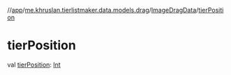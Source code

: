 //[app](../../../index.md)/[me.khruslan.tierlistmaker.data.models.drag](../index.md)/[ImageDragData](index.md)/[tierPosition](tier-position.md)

# tierPosition

val [tierPosition](tier-position.md): [Int](https://kotlinlang.org/api/latest/jvm/stdlib/kotlin/-int/index.html)
